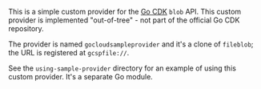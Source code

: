 This is a simple custom provider for the [Go CDK](https://github.com/google/go-cloud) `blob` API.
This custom provider is implemented "out-of-tree" - not part of the official Go CDK repository.

The provider is named `gocloudsampleprovider` and it's a clone of `fileblob`;
the URL is registered at `gcspfile://`.

See the `using-sample-provider` directory for an example of using this custom
provider. It's a separate Go module.
